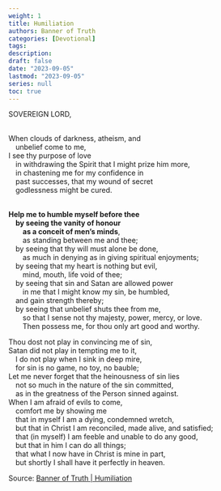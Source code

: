 ```yaml
---
weight: 1 
title: Humiliation
authors: Banner of Truth
categories: [Devotional]
tags: 
description: 
draft: false
date: "2023-09-05"
lastmod: "2023-09-05"
series: null
toc: true
---
```


<!--more-->

SOVEREIGN LORD,

<br>When clouds of darkness, atheism, and
<br>&emsp;unbelief come to me,
<br>I see thy purpose of love
<br>&emsp;in withdrawing the Spirit that I might prize him more,
<br>&emsp;in chastening me for my confidence in
<br>&emsp;past successes, that my wound of secret
<br>&emsp;godlessness might be cured.

<br><b>Help me to humble myself before thee
<br>&emsp;by seeing the vanity of honour
<br>&emsp;&emsp;as a conceit of men’s minds</b>,
<br>&emsp;&emsp;as standing between me and thee;
<br>&emsp;by seeing that thy will must alone be done,
<br>&emsp;&emsp;as much in denying as in giving spiritual enjoyments;
<br>&emsp;by seeing that my heart is nothing but evil,
<br>&emsp;&emsp;mind, mouth, life void of thee;
<br>&emsp;by seeing that sin and Satan are allowed power
<br>&emsp;&emsp;in me that I might know my sin, be humbled,
<br>&emsp;and gain strength thereby;
<br>&emsp;by seeing that unbelief shuts thee from me,
<br>&emsp;&emsp;so that I sense not thy majesty, power, mercy, or love.
<br>&emsp;&emsp;Then possess me, for thou only art good and worthy.

Thou dost not play in convincing me of sin,
<br>Satan did not play in tempting me to it,
<br>&emsp;I do not play when I sink in deep mire,
<br>&emsp;for sin is no game, no toy, no bauble;
<br>Let me never forget that the heinousness of sin lies
<br>&emsp;not so much in the nature of the sin committed,
<br>&emsp;as in the greatness of the Person sinned against.
<br>When I am afraid of evils to come, 
<br>&emsp;comfort me by showing me
<br>&emsp;that in myself I am a dying, condemned wretch, 
<br>&emsp;but that in Christ I am reconciled, made alive, and satisfied;
<br>&emsp;that (in myself) I am feeble and unable to do any good,
<br>&emsp;but that in him I can do all things;
<br>&emsp;that what I now have in Christ is mine in part,
<br>&emsp;but shortly I shall have it perfectly in heaven.

Source: <a href = "https://banneroftruth.org/us/devotional/humiliation/" target="_blank" rel="noopener noreferrer">Banner of Truth | Humiliation</a>

